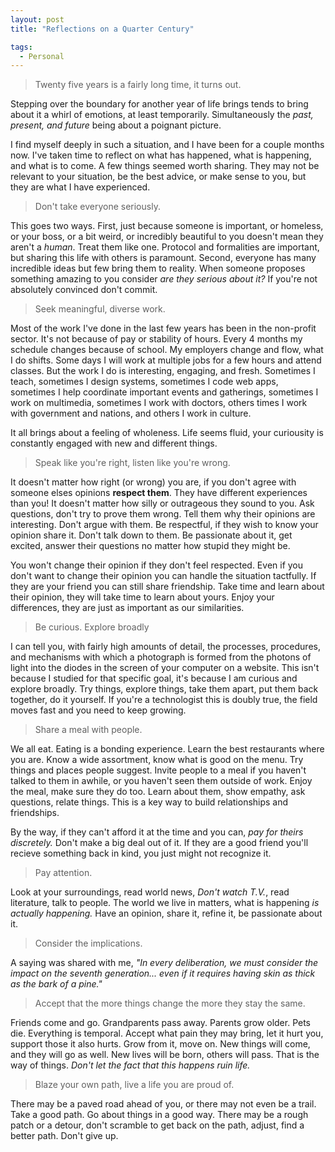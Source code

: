 ```yaml
---
layout: post
title: "Reflections on a Quarter Century"

tags:
  - Personal
---
```


> Twenty five years is a fairly long time, it turns out.

Stepping over the boundary for another year of life brings tends to bring about it a whirl of emotions, at least temporarily. Simultaneously the *past, present, and future* being about a poignant picture.

I find myself deeply in such a situation, and I have been for a couple months now. I've taken time to reflect on what has happened, what is happening, and what is to come. A few things seemed worth sharing. They may not be relevant to your situation, be the best advice, or make sense to you, but they are what I have experienced.

> Don't take everyone seriously.

This goes two ways. First, just because someone is important, or homeless, or your boss, or a bit weird, or incredibly beautiful to you doesn't mean they aren't a *human*. Treat them like one. Protocol and formalities are important, but sharing this life with others is paramount. Second, everyone has many incredible ideas but few bring them to reality. When someone proposes something amazing to you consider *are they serious about it?* If you're not absolutely convinced don't commit.

> Seek meaningful, diverse work.

Most of the work I've done in the last few years has been in the non-profit sector. It's not because of pay or stability of hours. Every 4 months my schedule changes because of school. My employers change and flow, what I do shifts. Some days I will work at multiple jobs for a few hours and attend classes. But the work I do is interesting, engaging, and fresh. Sometimes I teach, sometimes I design systems, sometimes I code web apps, sometimes I help coordinate important events and gatherings, sometimes I work on multimedia, sometimes I work with doctors, others times I work with government and nations, and others I work in culture.

It all brings about a feeling of wholeness. Life seems fluid, your curiousity is constantly engaged with new and different things.

> Speak like you're right, listen like you're wrong.

It doesn't matter how right (or wrong) you are, if you don't agree with someone elses opinions **respect them**. They have different experiences than you! It doesn't matter how silly or outrageous they sound to you. Ask questions, don't try to prove them wrong. Tell them why their opinions are interesting. Don't argue with them. Be respectful, if they wish to know your opinion share it. Don't talk down to them. Be passionate about it, get excited, answer their questions no matter how stupid they might be.

You won't change their opinion if they don't feel respected. Even if you don't want to change their opinion you can handle the situation tactfully. If they are your friend you can still share friendship. Take time and learn about their opinion, they will take time to learn about yours. Enjoy your differences, they are just as important as our similarities.

> Be curious. Explore broadly

I can tell you, with fairly high amounts of detail, the processes, procedures, and mechanisms with which a photograph is formed from the photons of light into the diodes in the screen of your computer on a website. This isn't because I studied for that specific goal, it's because I am curious and explore broadly. Try things, explore things, take them apart, put them back together, do it yourself. If you're a technologist this is doubly true, the field moves fast and you need to keep growing.

> Share a meal with people.

We all eat. Eating is a bonding experience. Learn the best restaurants where you are. Know a wide assortment, know what is good on the menu. Try things and places people suggest. Invite people to a meal if you haven't talked to them in awhile, or you haven't seen them outside of work. Enjoy the meal, make sure they do too. Learn about them, show empathy, ask questions, relate things. This is a key way to build relationships and friendships.

By the way, if they can't afford it at the time and you can, *pay for theirs discretely.* Don't make a big deal out of it. If they are a good friend you'll recieve something back in kind, you just might not recognize it.

> Pay attention.

Look at your surroundings, read world news, *Don't watch T.V.*, read literature, talk to people.  The world we live in matters, what is happening *is actually happening.* Have an opinion, share it, refine it, be passionate about it.

> Consider the implications.

A saying was shared with me, *"In every deliberation, we must consider the impact on the seventh generation... even if it requires having skin as thick as the bark of a pine."*

> Accept that the more things change the more they stay the same.

Friends come and go. Grandparents pass away. Parents grow older. Pets die. Everything is temporal. Accept what pain they may bring, let it hurt you, support those it also hurts. Grow from it, move on. New things will come, and they will go as well. New lives will be born, others will pass. That is the way of things. *Don't let the fact that this happens ruin life.*

> Blaze your own path, live a life you are proud of.

There may be a paved road ahead of you, or there may not even be a trail. Take a good path. Go about things in a good way. There may be a rough patch or a detour, don't scramble to get back on the path, adjust, find a better path. Don't give up.
